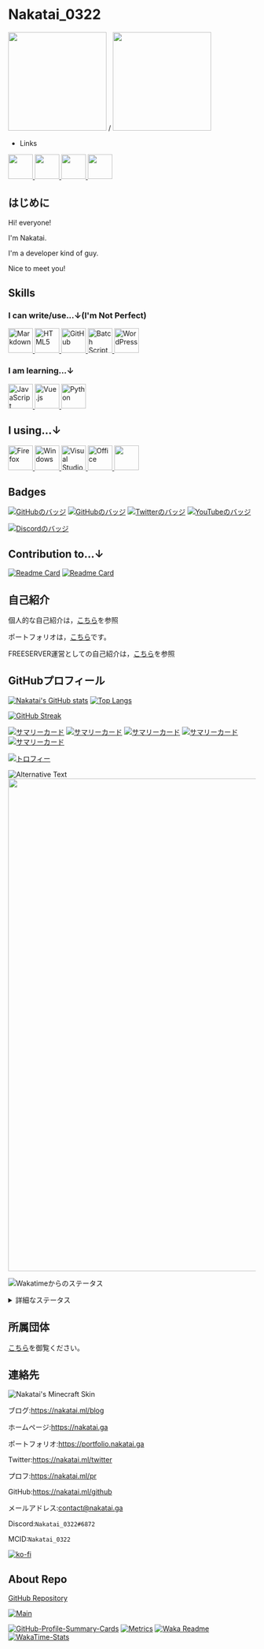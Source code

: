 # Nakatai_0322

<img src="https://avatars.githubusercontent.com/u/65397124?v=4" width="200"> / <img src="https://minotar.net/helm/d297f52003024e5d944fd78edc82891a" width="200">

- Links

<a href="https://nakatai.ga">
    <img src="https://camo.githubusercontent.com/31ca547298603fcad628ec15136c30aab05ac34e3d120cc464faa3196c628e9f/68747470733a2f2f696d6167652e666c617469636f6e2e636f6d2f69636f6e732f7376672f3536352f3536353532372e737667" width="50">
</a>
<a href="https://nakatai-0322.hatenablog.jp/">
    <img src="https://i.imgur.com/HrGRBcm.png" width="50">
</a>
<a href="https://dev.to/nakatai_0322">
    <img src="https://camo.githubusercontent.com/9b13cf00d4d07dcfee53663f62019ef576b7224822fe81dd4be7f94885db5496/68747470733a2f2f63646e2e6a7364656c6976722e6e65742f6e706d2f73696d706c652d69636f6e7340332e302e312f69636f6e732f6465762d646f742d746f2e737667" width="50">
</a>
<a href="https://twitter.com/Nakatai_0322">
    <img src="https://cdn.jsdelivr.net/gh/devicons/devicon/icons/twitter/twitter-original.svg" width="50">
</a>

## はじめに

Hi! everyone!

I'm Nakatai.

I'm a developer kind of guy.

Nice to meet you!

## Skills

### I can write/use...↓(I'm Not Perfect)

<a href="https://w.wiki/3PyA">
    <img src="https://cdn.jsdelivr.net/gh/devicons/devicon/icons/markdown/markdown-original.svg" alt="Markdown" width="50">
</a>
<a href="https://w.wiki/3Q2Z">
    <img src="https://cdn.jsdelivr.net/gh/devicons/devicon/icons/html5/html5-original-wordmark.svg" alt="HTML5" width="50">
</a>
<a href="https://w.wiki/45PM">
    <img src="https://cdn.jsdelivr.net/gh/devicons/devicon/icons/github/github-original.svg" alt="GitHub" width=50>
</a>
<a href="https://w.wiki/3e37">
    <img src="https://i.imgur.com/TJmJbkE.png" alt="Batch Script" width="50">
</a>
<a href="https://w.wiki/3JHS">
    <img src="https://cdn.jsdelivr.net/gh/devicons/devicon/icons/wordpress/wordpress-plain.svg" alt="WordPress" width="50">
</a>

### I am learning...↓

<a href="https://w.wiki/3EDd">
    <img src="https://cdn.jsdelivr.net/gh/devicons/devicon/icons/javascript/javascript-original.svg" alt="JavaScript" width="50">
</a>
<a href="https://w.wiki/45Pm">
    <img src="https://cdn.jsdelivr.net/gh/devicons/devicon/icons/vuejs/vuejs-original.svg" alt="Vue.js" width="50">
</a>
<a href="https://w.wiki/3Eku">
    <img src="https://raw.githubusercontent.com/devicons/devicon/master/icons/python/python-original.svg" alt="Python" width="50">
</a>

## I using...↓

<a href="https://w.wiki/45Po">
    <img src="https://cdn.jsdelivr.net/gh/devicons/devicon/icons/firefox/firefox-plain.svg" alt="Firefox" width="50">
</a>
<a href="https://w.wiki/3e77">
    <img src="https://cdn.jsdelivr.net/gh/devicons/devicon/icons/windows8/windows8-original.svg" alt="Windows" width="50">
</a>
<a href="https://w.wiki/45Ph">
    <img src="https://cdn.jsdelivr.net/gh/devicons/devicon/icons/vscode/vscode-original.svg" alt="Visual Studio Code" width="50">
</a>
<a href="https://w.wiki/45PU">
    <img src="https://upload.wikimedia.org/wikipedia/commons/5/5f/Microsoft_Office_logo_%282019%E2%80%93present%29.svg" alt="Office" width=50>
</a>
<a href="https://w.wiki/3LXC">
    <img src="https://upload.wikimedia.org/wikipedia/commons/1/19/Spotify_logo_without_text.svg" alt="" width="50">
</a>

## Badges

[![GitHubのバッジ](https://img.shields.io/github/followers/Nakatai-0322?style=social)](https://nakatai.ml/github)
[![GitHubのバッジ](https://img.shields.io/github/stars/Nakatai-0322?style=social)](https://nakatai.ml/github)
[![Twitterのバッジ](https://img.shields.io/twitter/follow/Nakatai_0322?style=social)](https://nakatai.ml/twitter)
[![YouTubeのバッジ](https://img.shields.io/youtube/channel/subscribers/UCvH9fbiZUk0DT39BPE9gNhw?style=social)](https://nakatai.ml/youtube)

[![Discordのバッジ](https://img.shields.io/badge/Nakatai_0322%236872-%237289DA.svg?style=flat-square&logo=discord&logoColor=white)](https://img.shields.io/badge/Nakatai_0322%236872-%237289DA.svg?style=flat-square&logo=discord&logoColor=white)

## Contribution to...↓

[![Readme Card](https://github-readme-stats.vercel.app/api/pin/?username=freeserverproject&repo=freeserver-wiki&theme=dracula)](https://github.com/freeserverproject/freeserver-wiki)
[![Readme Card](https://github-readme-stats.vercel.app/api/pin/?username=freeserverproject&repo=freeserverproject.github.io&theme=dracula)](https://github.com/freeserverproject/freeserver-wiki)

## 自己紹介

個人的な自己紹介は，[こちら](https://vprof.me/@/Nakatai_0322)を参照

ポートフォリオは，[こちら](https://nakatai.ga)です。

FREESERVER運営としての自己紹介は，[こちら](https://wiki.freeserver.pro/admins/nakatai_0322.html)を参照

## GitHubプロフィール

[![Nakatai's GitHub stats](https://github-readme-stats.vercel.app/api?username=Nakatai-0322&show_icons=true&theme=github_dark)](https://github.com/anuraghazra/github-readme-stats)
[![Top Langs](https://github-readme-stats.vercel.app/api/top-langs/?username=Nakatai-0322&theme=github_dark)](https://github.com/anuraghazra/github-readme-stats)

[![GitHub Streak](https://github-readme-streak-stats.herokuapp.com?user=Nakatai-0322&theme=github-dark&hide_border=true&date_format=%5BY%20%5DM%20j)](https://git.io/streak-stats)

[![サマリーカード](profile-summary-card-output/github_dark/0-profile-details.svg)](https://github.com/vn7n24fzkq/github-profile-summary-cards)
[![サマリーカード](profile-summary-card-output/github_dark/1-repos-per-language.svg)](https://github.com/vn7n24fzkq/github-profile-summary-cards)
[![サマリーカード](profile-summary-card-output/github_dark/2-most-commit-language.svg)](https://github.com/vn7n24fzkq/github-profile-summary-cards)
[![サマリーカード](profile-summary-card-output/github_dark/3-stats.svg)](https://github.com/vn7n24fzkq/github-profile-summary-cards)
[![サマリーカード](profile-summary-card-output/github_dark/4-productive-time.svg)](https://github.com/vn7n24fzkq/github-profile-summary-cards)

[![トロフィー](https://github-profile-trophy.vercel.app/?username=Nakatai-0322&theme=onedark)](https://github.com/ryo-ma/github-profile-trophy)

<img src="./github-metrics.svg" alt="Alternative Text">

<img src="https://wakatime.com/share/@c9fbbcad-1b0d-4a00-b147-a687ce2b2ea1/9ddc4633-63ef-4b87-b6ed-164334c640b7.svg" width="1000">

![Wakatimeからのステータス](images/stat.svg)


<details>
<summary>詳細なステータス</summary>

<!--START_SECTION:waka-->
![Profile Views](http://img.shields.io/badge/Profile%20Views-5-blue)

**🐱 My GitHub Data** 

> 🏆 737 Contributions in the Year 2021
 > 
> 📦 80.9 kB Used in GitHub's Storage 
 > 
> 🚫 Not Opted to Hire
 > 
> 📜 11 Public Repositories 
 > 
> 🔑 1 Private Repository 
 > 
**I'm an Early 🐤** 

```text
🌞 Morning    125 commits    ███████░░░░░░░░░░░░░░░░░░   29.55% 
🌆 Daytime    156 commits    █████████░░░░░░░░░░░░░░░░   36.88% 
🌃 Evening    141 commits    ████████░░░░░░░░░░░░░░░░░   33.33% 
🌙 Night      1 commits      ░░░░░░░░░░░░░░░░░░░░░░░░░   0.24%

```
📅 **I'm Most Productive on Sunday** 

```text
Monday       84 commits     █████░░░░░░░░░░░░░░░░░░░░   19.86% 
Tuesday      48 commits     ██░░░░░░░░░░░░░░░░░░░░░░░   11.35% 
Wednesday    62 commits     ███░░░░░░░░░░░░░░░░░░░░░░   14.66% 
Thursday     38 commits     ██░░░░░░░░░░░░░░░░░░░░░░░   8.98% 
Friday       35 commits     ██░░░░░░░░░░░░░░░░░░░░░░░   8.27% 
Saturday     69 commits     ████░░░░░░░░░░░░░░░░░░░░░   16.31% 
Sunday       87 commits     █████░░░░░░░░░░░░░░░░░░░░   20.57%

```


📊 **This Week I Spent My Time On** 

```text
⌚︎ Time Zone: Asia/Tokyo

💬 Programming Languages: 
Markdown                 1 hr 21 mins        ██████████░░░░░░░░░░░░░░░   42.08% 
HTML                     50 mins             ██████░░░░░░░░░░░░░░░░░░░   25.76% 
JavaScript               19 mins             ██░░░░░░░░░░░░░░░░░░░░░░░   9.85% 
XML                      18 mins             ██░░░░░░░░░░░░░░░░░░░░░░░   9.45% 
YAML                     13 mins             █░░░░░░░░░░░░░░░░░░░░░░░░   6.71%

🔥 Editors: 
VS Code                  3 hrs 14 mins       █████████████████████████   100.0%

🐱‍💻 Projects: 
Nakatai-0322             1 hr 21 mins        ██████████░░░░░░░░░░░░░░░   42.11% 
Nakatai-0322.github.io   37 mins             ████░░░░░░░░░░░░░░░░░░░░░   19.45% 
pro.freeserver.wiki      31 mins             ████░░░░░░░░░░░░░░░░░░░░░   16.24% 
Portfolio                12 mins             █░░░░░░░░░░░░░░░░░░░░░░░░   6.62% 
tp-official-site         11 mins             █░░░░░░░░░░░░░░░░░░░░░░░░   5.84%

💻 Operating System: 
Windows                  3 hrs 14 mins       █████████████████████████   100.0%

```

**I Mostly Code in HTML** 

```text
HTML                     3 repos             █████████░░░░░░░░░░░░░░░░   37.5% 
CSS                      2 repos             ██████░░░░░░░░░░░░░░░░░░░   25.0% 
Batchfile                1 repo              ███░░░░░░░░░░░░░░░░░░░░░░   12.5% 
EJS                      1 repo              ███░░░░░░░░░░░░░░░░░░░░░░   12.5% 
JavaScript               1 repo              ███░░░░░░░░░░░░░░░░░░░░░░   12.5%

```


**Timeline**

![Chart not found](https://raw.githubusercontent.com/Nakatai-0322/Nakatai-0322/main/charts/bar_graph.png) 


 Last Updated on 10/11/2021
<!--END_SECTION:waka-->
</details>

## 所属団体

[こちら](https://docs.google.com/spreadsheets/d/1YQkJmBXS_hnTsipJN3khyU98rgZY7RTB8iwhHU-6ICc/edit?usp=sharing)を御覧ください。

## 連絡先

![Nakatai's Minecraft Skin](https://crafatar.com/renders/body/d297f52003024e5d944fd78edc82891a?&overlay)

ブログ:<https://nakatai.ml/blog>

ホームページ:<https://nakatai.ga>

ポートフォリオ:<https://portfolio.nakatai.ga>

Twitter:<https://nakatai.ml/twitter>

プロフ:<https://nakatai.ml/pr>

GitHub:<https://nakatai.ml/github>

メールアドレス:[contact@nakatai.ga](mailto:contact@nakatai.ga)

Discord:`Nakatai_0322#6872`

MCID:`Nakatai_0322`

[![ko-fi](https://ko-fi.com/img/githubbutton_sm.svg)](https://ko-fi.com/E1E15HUC8)

## About Repo

[GitHub Repository](https://github.com/Nakatai-0322/Nakatai-0322)

[![Main](https://github.com/Nakatai-0322/Nakatai-0322/actions/workflows/Main.yml/badge.svg)](https://github.com/Nakatai-0322/Nakatai-0322/actions/workflows/Main.yml)

[![GitHub-Profile-Summary-Cards](https://github.com/Nakatai-0322/Nakatai-0322/actions/workflows/profile-summary-cards.yml/badge.svg)](https://github.com/Nakatai-0322/Nakatai-0322/actions/workflows/profile-summary-cards.yml)
[![Metrics](https://github.com/Nakatai-0322/Nakatai-0322/actions/workflows/Metrics.yml/badge.svg)](https://github.com/Nakatai-0322/Nakatai-0322/actions/workflows/Metrics.yml)
[![Waka Readme](https://github.com/Nakatai-0322/Nakatai-0322/actions/workflows/Waka-Readme.yml/badge.svg)](https://github.com/Nakatai-0322/Nakatai-0322/actions/workflows/Waka-Readme.yml)
[![WakaTime-Stats](https://github.com/Nakatai-0322/Nakatai-0322/actions/workflows/Wakatime-Stats.yml/badge.svg)](https://github.com/Nakatai-0322/Nakatai-0322/actions/workflows/Wakatime-Stats.yml)
